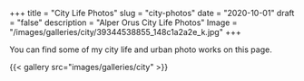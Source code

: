 +++
title = "City Life Photos"
slug = "city-photos"
date = "2020-10-01"
draft = "false"
description = "Alper Orus City Life Photos"
Image = "/images/galleries/city/39344538855_148c1a2a2e_k.jpg"
+++

You can find some of my city life and urban photo works on this page.

{{< gallery src="images/galleries/city" >}}
